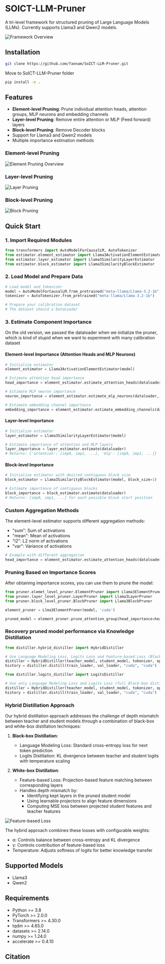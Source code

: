 # SOICT-LLM-Pruner

A tri-level framework for structured pruning of Large Language Models (LLMs). Currently supports Llama3 and Qwen2 models.

![Framework Overview](assets/tri-level-framework.png "SOICT-LLM-Pruner Framework")

## Installation

```bash
git clone https://github.com/fannam/SoICT-LLM-Pruner.git
```

Move to SoICT-LLM-Pruner folder

```bash
pip install -e .
```

## Features

- **Element-level Pruning**: Prune individual attention heads, attention groups, MLP neurons and embedding channels
- **Layer-level Pruning**: Remove entire attention or MLP (Feed forward) layers
- **Block-level Pruning**: Remove Decoder blocks
- Support for Llama3 and Qwen2 models
- Multiple importance estimation methods

### Element-level Pruning
![Element Pruning Overview](assets/element_pruning_overview.png "Element-level Pruning")

### Layer-level Pruning
![Layer Pruning](assets/layer_prune.png "Layer-level Pruning")

### Block-level Pruning
![Block Pruning](assets/block_pruning.png "Block-level Pruning")

## Quick Start

### 1. Import Required Modules

```python
from transformers import AutoModelForCausalLM, AutoTokenizer
from estimator.element_estimator import Llama3ActivationElementEstimator
from estimator.layer_estimator import Llama3SimilarityLayerEstimator
from estimator.block_estimator import Llama3SimilarityBlockEstimator
```

### 2. Load Model and Prepare Data

```python
# Load model and tokenizer
model = AutoModelForCausalLM.from_pretrained("meta-llama/Llama-3.2-1b")
tokenizer = AutoTokenizer.from_pretrained("meta-llama/Llama-3.2-1b")

# Prepare your calibration dataset
# The dataset should a DataLoader
```

### 3. Estimate Component Importance
On the old version, we passed the dataloader when we initialize the pruner, which is kind of stupid when we want to experiment with many calibration dataset

#### Element-level Importance (Attention Heads and MLP Neurons)

```python
# Initialize estimator
element_estimator = Llama3ActivationElementEstimator(model)

# Estimate attention head importance
head_importance = element_estimator.estimate_attention_heads(dataloader, agg="l2")

# Estimate MLP neuron importance
neuron_importance = element_estimator.estimate_mlp_neurons(dataloader, agg="l2")

# Estimate embedding channel importance
embedding_importance = element_estimator.estimate_embedding_channels(dataloader, agg="l2")
```



#### Layer-level Importance

```python
# Initialize estimator
layer_estimator = Llama3SimilarityLayerEstimator(model)

# Estimate importance of attention and MLP layers
layer_importance = layer_estimator.estimate(dataloader)
# Returns: {'attention': [imp0, imp1, ...], 'mlp': [imp0, imp1, ...]}
```

#### Block-level Importance

```python
# Initialize estimator with desired contiguous block size
block_estimator = Llama3SimilarityBlockEstimator(model, block_size=1)

# Estimate importance of contiguous blocks
block_importance = block_estimator.estimate(dataloader)
# Returns: [imp0, imp1, ...] for each possible block start position
```

### Custom Aggregation Methods

The element-level estimator supports different aggregation methods:
- "sum": Sum of activations
- "mean": Mean of activations
- "l2": L2 norm of activations
- "var": Variance of activations

```python
# Example with different aggregation
head_importance = element_estimator.estimate_attention_heads(dataloader, agg="var")
```

### Pruning Based on Importance Scores

After obtaining importance scores, you can use them to prune the model:

```python
from pruner.elemet_level_pruner.ElementPruner import Llama3ElementPruner
from pruner.layer_level_pruner.LayerPruner import Llama3LayerPruner
from pruner.block_level_pruner.BlockPruner import Llama3BlockPruner

element_pruner = Llma3ElementPruner(model, 'cuda')

pruned_model = element_pruner.prune_attention_group(head_importance=head_importance, target_group=7)

```

### Recovery pruned model performance via Knowledge Distillation

```python
from distiller.hybrid_distiller import HybridDistiller

# Use Language Modeling Loss, Logits Loss and Feature-based Loss (Black-box and White-box distillation)
distiller = HybridDistiller(teacher_model, student_model, tokenizer, optimizer, scheduler)
history = distiller.distill(train_loader, val_loader, "cuda", "cuda")
```

```python
from distiller.logits_distiller import LogitsDistiller

# Use only Language Modeling Loss and Logits Loss (full Black-box distillation)\
distiller = HybridDistiller(teacher_model, student_model, tokenizer, optimizer, scheduler)
history = distiller.distill(train_loader, val_loader, "cuda", "cuda")
```

### Hybrid Distillation Approach

Our hybrid distillation approach addresses the challenge of depth mismatch between teacher and student models through a combination of black-box and white-box distillation techniques:

1. **Black-box Distillation**:
   - Language Modeling Loss: Standard cross-entropy loss for next token prediction
   - Logits Distillation: KL divergence between teacher and student logits with temperature scaling

2. **White-box Distillation**:
   - Feature-based Loss: Projection-based feature matching between corresponding layers
   - Handles depth mismatch by:
     - Identifying kept layers in the pruned student model
     - Using learnable projectors to align feature dimensions
     - Computing MSE loss between projected student features and teacher features

![Feature-based Loss](assets/feature_based_loss.png "Feature-based Distillation Loss")

The hybrid approach combines these losses with configurable weights:
- α: Controls balance between cross-entropy and KL divergence
- γ: Controls contribution of feature-based loss
- Temperature: Adjusts softness of logits for better knowledge transfer

## Supported Models

- Llama3
- Qwen2 

## Requirements

- Python >= 3.8
- PyTorch >= 2.0.0
- Transformers >= 4.30.0
- tqdm >= 4.65.0
- datasets >= 2.14.0
- numpy >= 1.24.0
- accelerate >= 0.4.10

## Citation

